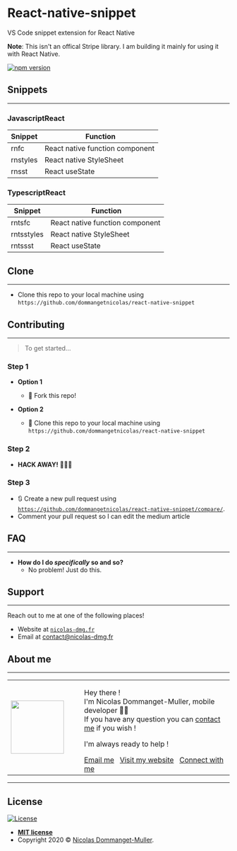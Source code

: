 # React-native-snippet

VS Code snippet extension for React Native

**Note**: This isn't an offical Stripe library. I am building it mainly for using it with React Native.

[![npm version](https://img.shields.io/visual-studio-marketplace/v/dommangetnicolas.react-native-snippet)](https://marketplace.visualstudio.com/items?itemName=dommangetnicolas.react-native-snippet)

## Snippets
---

### JavascriptReact

| **Snippet** | **Function**                    |
|-------------|---------------------------------|
| rnfc        | React native function component |
| rnstyles    | React native StyleSheet         |
| rnsst       | React useState                  |

### TypescriptReact

| **Snippet**   | **Function**                    |
|---------------|---------------------------------|
| rntsfc        | React native function component |
| rntsstyles    | React native StyleSheet         |
| rntssst       | React useState                  |

## Clone
---

- Clone this repo to your local machine using `https://github.com/dommangetnicolas/react-native-snippet`

## Contributing
---

> To get started...

### Step 1

- **Option 1**

  - 🍴 Fork this repo!

- **Option 2**
  - 👯 Clone this repo to your local machine using `https://github.com/dommangetnicolas/react-native-snippet`

### Step 2

- **HACK AWAY!** 🔨🔨🔨

### Step 3

- 🔃 Create a new pull request using <a href="https://github.com/dommangetnicolas/react-native-snippet/compare/" rel="noopener noreferrer" target="_blank">`https://github.com/dommangetnicolas/react-native-snippet/compare/`</a>.
- Comment your pull request so I can edit the medium article

## FAQ
---

- **How do I do _specifically_ so and so?**
  - No problem! Just do this.

## Support
---

Reach out to me at one of the following places!

- Website at <a href="https://nicolas-dmg.fr/" rel="noopener noreferrer" target="_blank">`nicolas-dmg.fr`</a>
- Email at <a href="mailto:contact@nicolas-dmg.fr?subject=Hey! Are you available?">contact@nicolas-dmg.fr</a>

## About me
---

<table style="border: none;">
  <tr>
    <td>
      <div style="width: 120px;">
        <img width="120" src="https://avatars1.githubusercontent.com/u/46563166?s=460&u=8d851cf38c28b0f78cbacdccaa9f332e73687f52&v=4"/>
    </div>
    </td>
    <td>
      <div style="margin-left: 30px;">
        <p>Hey there !</br>
        I'm Nicolas Dommanget-Muller, mobile developer 👨‍💻</br>
        If you have any question you can <a href="https://www.linkedin.com/in/nicolas-dommanget-muller/">contact me</a> if you wish !</p>
        <p>I'm always ready to help !</p>
        <a href="mailto:contact@nicolas-dmg.fr?subject=Hey! Are you available?">Email me</a>
        &nbsp;
        <a href="https://nicolas-dmg.fr/" rel="noopener noreferrer" target="_blank">Visit my website</a>
        &nbsp;
        <a href="https://www.linkedin.com/in/nicolas-dommanget-muller/" rel="noopener noreferrer" target="_blank">Connect with me</a>
    </div>
    </td>
  </tr>
</table>

---
## License

[![License](https://img.shields.io/:license-mit-blue.svg?style=flat-square)](http://badges.mit-license.org)

- **[MIT license](http://opensource.org/licenses/mit-license.php)**
- Copyright 2020 © <a href="https://nicolas-dmg.fr/" target="_blank">Nicolas Dommanget-Muller</a>.